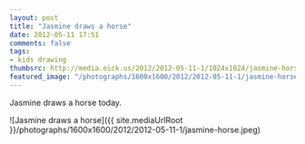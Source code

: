 ```yaml
---
layout: post
title: "Jasmine draws a horse"
date: 2012-05-11 17:51
comments: false
tags: 
- kids drawing
thumbsrc: http://media.eick.us/2012/2012-05-11-1/1024x1024/jasmine-horse.jpeg
featured_image: "/photographs/1600x1600/2012/2012-05-11-1/jasmine-horse.jpeg"
---
```

Jasmine draws a horse today.




![Jasmine draws a horse]({{ site.mediaUrlRoot }}/photographs/1600x1600/2012/2012-05-11-1/jasmine-horse.jpeg)

